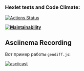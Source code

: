 ### Hexlet tests and Code Climate:
[![Actions Status](https://github.com/Pewdoloco/frontend-project-46/actions/workflows/hexlet-check.yml/badge.svg)](https://github.com/Pewdoloco/frontend-project-46/actions)

**[![Maintainability](https://api.codeclimate.com/v1/badges/03238604760bfa2f18a5/maintainability)](https://codeclimate.com/github/Pewdoloco/frontend-project-46/maintainability)**


## Asciinema Recording

Вот пример работы `gendiff.js`:

[![asciicast](https://asciinema.org/a/TFvLKewAdZgLqpGx6wCHVfSsQ.svg)](https://asciinema.org/a/TFvLKewAdZgLqpGx6wCHVfSsQ)

